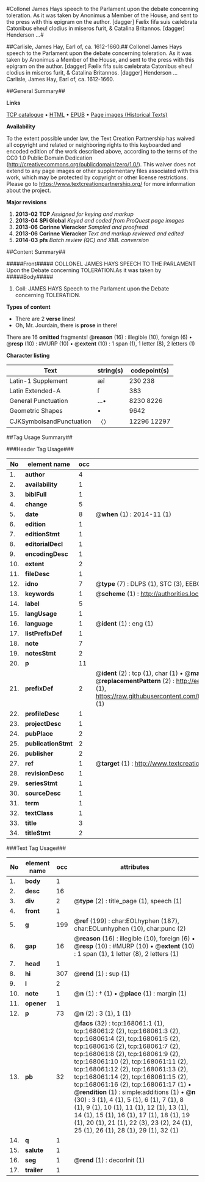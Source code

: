 #Collonel James Hays speech to the Parlament upon the debate concerning toleration. As it was taken by Anonimus a Member of the House, and sent to the press with this epigram on the author. [dagger] Fælix fifa suis cælebrata Catonibus eheu! clodius in miseros furit, & Catalina Britannos. [dagger] Henderson ...#

##Carlisle, James Hay, Earl of, ca. 1612-1660.##
Collonel James Hays speech to the Parlament upon the debate concerning toleration. As it was taken by Anonimus a Member of the House, and sent to the press with this epigram on the author. [dagger] Fælix fifa suis cælebrata Catonibus eheu! clodius in miseros furit, & Catalina Britannos. [dagger] Henderson ...
Carlisle, James Hay, Earl of, ca. 1612-1660.

##General Summary##

**Links**

[TCP catalogue](http://www.ota.ox.ac.uk/tcp/)  • 
[HTML](http://tei.it.ox.ac.uk/tcp/Texts-HTML/free/A86/A86117.html)  • 
[EPUB](http://tei.it.ox.ac.uk/tcp/Texts-EPUB/free/A86/A86117.epub) • 
[Page images (Historical Texts)](https://historicaltexts.jisc.ac.uk/eebo-99862814e)

**Availability**

To the extent possible under law, the Text Creation Partnership has waived all copyright and related or neighboring rights to this keyboarded and encoded edition of the work described above, according to the terms of the CC0 1.0 Public Domain Dedication (http://creativecommons.org/publicdomain/zero/1.0/). This waiver does not extend to any page images or other supplementary files associated with this work, which may be protected by copyright or other license restrictions. Please go to https://www.textcreationpartnership.org/ for more information about the project.

**Major revisions**

1. __2013-02__ __TCP__ *Assigned for keying and markup*
1. __2013-04__ __SPi Global__ *Keyed and coded from ProQuest page images*
1. __2013-06__ __Corinne Vieracker__ *Sampled and proofread*
1. __2013-06__ __Corinne Vieracker__ *Text and markup reviewed and edited*
1. __2014-03__ __pfs__ *Batch review (QC) and XML conversion*

##Content Summary##

#####Front#####
COLLONEL JAMES HAYS SPEECH TO THE PARLAMENT Upon the Debate concerning TOLERATION.As it was taken by
#####Body#####

1. Coll: JAMES HAYS Speech to the Parlament upon the Debate concerning TOLERATION.

**Types of content**

  * There are 2 **verse** lines!
  * Oh, Mr. Jourdain, there is **prose** in there!

There are 16 **omitted** fragments! 
 @__reason__ (16) : illegible (10), foreign (6)  •  @__resp__ (10) : #MURP (10)  •  @__extent__ (10) : 1 span (1), 1 letter (8), 2 letters (1)

**Character listing**


|Text|string(s)|codepoint(s)|
|---|---|---|
|Latin-1 Supplement|æî|230 238|
|Latin Extended-A|ſ|383|
|General Punctuation|…•|8230 8226|
|Geometric Shapes|▪|9642|
|CJKSymbolsandPunctuation|〈〉|12296 12297|

##Tag Usage Summary##

###Header Tag Usage###

|No|element name|occ|attributes|
|---|---|---|---|
|1.|__author__|4||
|2.|__availability__|1||
|3.|__biblFull__|1||
|4.|__change__|5||
|5.|__date__|8| @__when__ (1) : 2014-11 (1)|
|6.|__edition__|1||
|7.|__editionStmt__|1||
|8.|__editorialDecl__|1||
|9.|__encodingDesc__|1||
|10.|__extent__|2||
|11.|__fileDesc__|1||
|12.|__idno__|7| @__type__ (7) : DLPS (1), STC (3), EEBO-CITATION (1), PROQUEST (1), VID (1)|
|13.|__keywords__|1| @__scheme__ (1) : http://authorities.loc.gov/ (1)|
|14.|__label__|5||
|15.|__langUsage__|1||
|16.|__language__|1| @__ident__ (1) : eng (1)|
|17.|__listPrefixDef__|1||
|18.|__note__|7||
|19.|__notesStmt__|2||
|20.|__p__|11||
|21.|__prefixDef__|2| @__ident__ (2) : tcp (1), char (1)  •  @__matchPattern__ (2) : ([0-9\-]+):([0-9IVX]+) (1), (.+) (1)  •  @__replacementPattern__ (2) : http://eebo.chadwyck.com/downloadtiff?vid=$1&page=$2 (1), https://raw.githubusercontent.com/textcreationpartnership/Texts/master/tcpchars.xml#$1 (1)|
|22.|__profileDesc__|1||
|23.|__projectDesc__|1||
|24.|__pubPlace__|2||
|25.|__publicationStmt__|2||
|26.|__publisher__|2||
|27.|__ref__|1| @__target__ (1) : http://www.textcreationpartnership.org/docs/. (1)|
|28.|__revisionDesc__|1||
|29.|__seriesStmt__|1||
|30.|__sourceDesc__|1||
|31.|__term__|1||
|32.|__textClass__|1||
|33.|__title__|3||
|34.|__titleStmt__|2||


###Text Tag Usage###

|No|element name|occ|attributes|
|---|---|---|---|
|1.|__body__|1||
|2.|__desc__|16||
|3.|__div__|2| @__type__ (2) : title_page (1), speech (1)|
|4.|__front__|1||
|5.|__g__|199| @__ref__ (199) : char:EOLhyphen (187), char:EOLunhyphen (10), char:punc (2)|
|6.|__gap__|16| @__reason__ (16) : illegible (10), foreign (6)  •  @__resp__ (10) : #MURP (10)  •  @__extent__ (10) : 1 span (1), 1 letter (8), 2 letters (1)|
|7.|__head__|1||
|8.|__hi__|307| @__rend__ (1) : sup (1)|
|9.|__l__|2||
|10.|__note__|1| @__n__ (1) : † (1)  •  @__place__ (1) : margin (1)|
|11.|__opener__|1||
|12.|__p__|73| @__n__ (2) : 3 (1), 1 (1)|
|13.|__pb__|32| @__facs__ (32) : tcp:168061:1 (1), tcp:168061:2 (2), tcp:168061:3 (2), tcp:168061:4 (2), tcp:168061:5 (2), tcp:168061:6 (2), tcp:168061:7 (2), tcp:168061:8 (2), tcp:168061:9 (2), tcp:168061:10 (2), tcp:168061:11 (2), tcp:168061:12 (2), tcp:168061:13 (2), tcp:168061:14 (2), tcp:168061:15 (2), tcp:168061:16 (2), tcp:168061:17 (1)  •  @__rendition__ (1) : simple:additions (1)  •  @__n__ (30) : 3 (1), 4 (1), 5 (1), 6 (1), 7 (1), 8 (1), 9 (1), 10 (1), 11 (1), 12 (1), 13 (1), 14 (1), 15 (1), 16 (1), 17 (1), 18 (1), 19 (1), 20 (1), 21 (1), 22 (3), 23 (2), 24 (1), 25 (1), 26 (1), 28 (1), 29 (1), 32 (1)|
|14.|__q__|1||
|15.|__salute__|1||
|16.|__seg__|1| @__rend__ (1) : decorInit (1)|
|17.|__trailer__|1||
